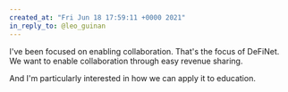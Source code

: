 ```yaml
---
created_at: "Fri Jun 18 17:59:11 +0000 2021"
in_reply_to: @leo_guinan
---
```


I've been focused on enabling collaboration. That's the focus of DeFiNet. We want to enable collaboration through easy revenue sharing. 

And I'm particularly interested in how we can apply it to education.